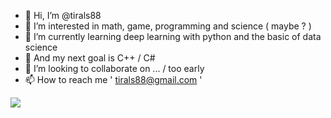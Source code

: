- 👋 Hi, I’m @tirals88
- 👀 I’m interested in math, game, programming and science ( maybe ? )
- 🌱 I’m currently learning deep learning with python and the basic of data science
- 🐼 And my next goal is C++ / C#
- 💞️ I’m looking to collaborate on ... / too early
- 📫 How to reach me ' tirals88@gmail.com ' 
<a href="https://velog.io/My velog">
  <img src="https://img.shields.io/badge/@tirals88-11B48A?style=flat-square&logo=Vimeo&logoColor=white"/>
</a>
